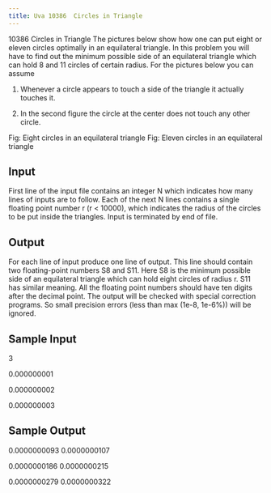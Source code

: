 ```yaml
---
title: Uva 10386  Circles in Triangle
---
```


10386 Circles in Triangle
The pictures below show how one can put eight or eleven circles optimally in an equilateral triangle. In
this problem you will have to find out the minimum possible side of an equilateral triangle which can
hold 8 and 11 circles of certain radius. For the pictures below you can assume

1. Whenever a circle appears to touch a side of the triangle it actually touches it.

2. In the second figure the circle at the center does not touch any other circle.

Fig: Eight circles in an equilateral triangle
Fig: Eleven circles in an equilateral triangle

## Input
First line of the input file contains an integer N which indicates how many lines of inputs are to follow.
Each of the next N lines contains a single floating point number r (r < 10000), which indicates the
radius of the circles to be put inside the triangles. Input is terminated by end of file.

## Output
For each line of input produce one line of output. This line should contain two floating-point numbers
S8 and S11. Here S8 is the minimum possible side of an equilateral triangle which can hold eight circles
of radius r. S11 has similar meaning. All the floating point numbers should have ten digits after the
decimal point. The output will be checked with special correction programs. So small precision errors
(less than max (1e-8, 1e-6%)) will be ignored.

## Sample Input
<p>3</p><p>0.000000001</p><p>0.000000002</p><p>0.000000003</p><p></p>

## Sample Output
<p>0.0000000093 0.0000000107</p><p>0.0000000186 0.0000000215</p><p>0.0000000279 0.0000000322</p>